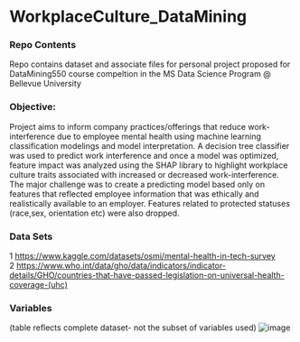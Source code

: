 # WorkplaceCulture_DataMining  

### Repo Contents
Repo contains dataset and associate files for personal project proposed for DataMining550 course compeltion in the MS Data Science Program @ Bellevue University  

### Objective: 
Project aims to inform company practices/offerings that reduce work-interference due to employee mental health using machine learning classification modelings and model interpretation. A decision tree classifier was used to predict work interference and once a model was optimized, feature impact was analyzed using the SHAP library to highlight workplace culture traits associated with increased or decreased work-interference. The major challenge was to create a predicting model based only on features that reflected employee information that was ethically and realistically available to an employer. Features related to protected statuses (race,sex, orientation etc) were also dropped.

### Data Sets
1 https://www.kaggle.com/datasets/osmi/mental-health-in-tech-survey  
2 https://www.who.int/data/gho/data/indicators/indicator-details/GHO/countries-that-have-passed-legislation-on-universal-health-coverage-(uhc)

### Variables
(table reflects complete dataset- not the subset of variables used)
![image](https://user-images.githubusercontent.com/80646791/222942606-5922acc9-bed3-4661-a856-16aceef2fd9b.png)
